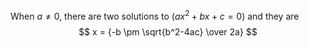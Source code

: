 When $a \ne 0$, there are two solutions to $(ax^2 + bx + c = 0)$ and they are 
$$ 
x = {-b \pm \sqrt{b^2-4ac} \over 2a} 
$$
